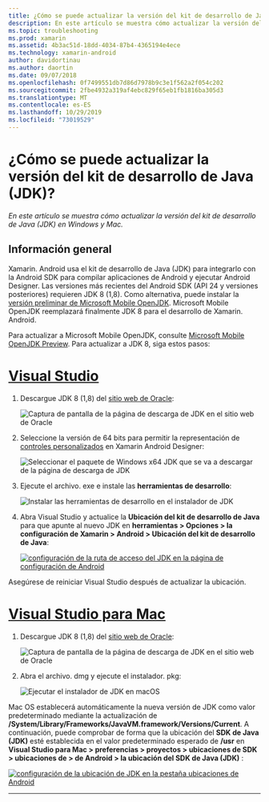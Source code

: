 ```yaml
---
title: ¿Cómo se puede actualizar la versión del kit de desarrollo de Java (JDK)?
description: En este artículo se muestra cómo actualizar la versión del kit de desarrollo de Java (JDK) en Windows y Mac.
ms.topic: troubleshooting
ms.prod: xamarin
ms.assetid: 4b3ac51d-18dd-4034-87b4-4365194e4ece
ms.technology: xamarin-android
author: davidortinau
ms.author: daortin
ms.date: 09/07/2018
ms.openlocfilehash: 0f7499551db7d86d7978b9c3e1f562a2f054c202
ms.sourcegitcommit: 2fbe4932a319af4ebc829f65eb1fb1816ba305d3
ms.translationtype: MT
ms.contentlocale: es-ES
ms.lasthandoff: 10/29/2019
ms.locfileid: "73019529"
---
```

# <a name="how-do-i-update-the-java-development-kit-jdk-version"></a>¿Cómo se puede actualizar la versión del kit de desarrollo de Java (JDK)?

_En este artículo se muestra cómo actualizar la versión del kit de desarrollo de Java (JDK) en Windows y Mac._

## <a name="overview"></a>Información general

Xamarin. Android usa el kit de desarrollo de Java (JDK) para integrarlo con la Android SDK para compilar aplicaciones de Android y ejecutar Android Designer. Las versiones más recientes del Android SDK (API 24 y versiones posteriores) requieren JDK 8 (1,8). Como alternativa, puede instalar la [versión preliminar de Microsoft Mobile OpenJDK](~/android/get-started/installation/openjdk.md). Microsoft Mobile OpenJDK reemplazará finalmente JDK 8 para el desarrollo de Xamarin. Android.

Para actualizar a Microsoft Mobile OpenJDK, consulte [Microsoft Mobile OpenJDK Preview](~/android/get-started/installation/openjdk.md). Para actualizar a JDK 8, siga estos pasos:

# <a name="visual-studiotabwindows"></a>[Visual Studio](#tab/windows)

1. Descargue JDK 8 (1,8) del [sitio web de Oracle](https://www.oracle.com/technetwork/java/javase/downloads/index.html):

    ![Captura de pantalla de la página de descarga de JDK en el sitio web de Oracle](update-jdk-images/image1.png)

2. Seleccione la versión de 64 bits para permitir la representación de [controles personalizados](https://github.com/xamarin/release-notes-archive/blob/master/release-notes/vs/xamarin.vs_4/xamarin.vs_4.2/index.md#androiddesignercustomcontrols) en Xamarin Android Designer:

    ![Seleccionar el paquete de Windows x64 JDK que se va a descargar de la página de descarga de JDK](update-jdk-images/image2.png)

3. Ejecute el archivo. exe e instale las **herramientas de desarrollo**:

    ![Instalar las herramientas de desarrollo en el instalador de JDK](update-jdk-images/image3.png)

4. Abra Visual Studio y actualice la **Ubicación del kit de desarrollo de Java** para que apunte al nuevo JDK en **herramientas > Opciones > la configuración de Xamarin > Android > Ubicación del kit de desarrollo de Java**:

    [![configuración de la ruta de acceso del JDK en la página de configuración de Android](update-jdk-images/image4-sml.png)](update-jdk-images/image4.png#lightbox)

Asegúrese de reiniciar Visual Studio después de actualizar la ubicación.

# <a name="visual-studio-for-mactabmacos"></a>[Visual Studio para Mac](#tab/macos)

1. Descargue JDK 8 (1,8) del [sitio web de Oracle](https://www.oracle.com/technetwork/java/javase/downloads/index.html):

    ![Captura de pantalla de la página de descarga de JDK en el sitio web de Oracle](update-jdk-images/image1.png)

2. Abra el archivo. dmg y ejecute el instalador. pkg:

    ![Ejecutar el instalador de JDK en macOS](update-jdk-images/image5.png)

Mac OS establecerá automáticamente la nueva versión de JDK como valor predeterminado mediante la actualización de **/System/Library/Frameworks/JavaVM.framework/Versions/Current**. A continuación, puede comprobar de forma que la ubicación del **SDK de Java (JDK)** esté establecida en el valor predeterminado esperado de **/usr** en **Visual Studio para Mac > preferencias > proyectos > ubicaciones de SDK > ubicaciones de > de Android > la ubicación del SDK de Java (JDK)** :

[![configuración de la ubicación de JDK en la pestaña ubicaciones de Android](update-jdk-images/image6-sml.png)](update-jdk-images/image6.png#lightbox)

-----
